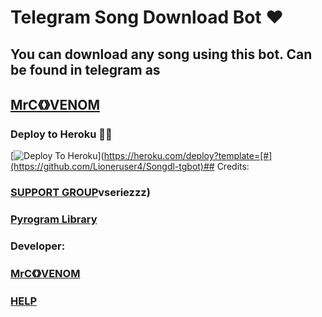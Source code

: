 # Telegram Song Download Bot ❤

## You can download any song using this bot. Can be found in telegram as 

## [MrC《》VENOM](https://t.me/MrC_VENOM)

### Deploy to Heroku 🏃‍♂

[![Deploy To Heroku](https://www.herokucdn.com/deploy/button.svg)](https://heroku.com/deploy?template=[#](https://github.com/Lioneruser4/Songdl-tgbot)## Credits:

### [SUPPORT GROUP](https://t.me/t)vseriezzz)

### [Pyrogram Library](https://github.com/pyrogram/pyrogram)

### Developer:

### [MrC《》VENOM](https://t.me/MrC_VENOM)

### [HELP](https://t.me/TV_SERIES_ON_Chat)
